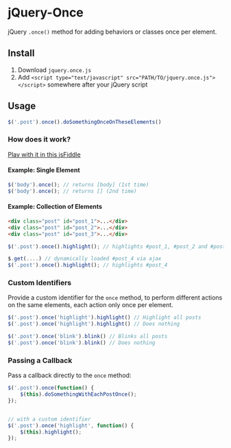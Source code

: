 jQuery-Once
===========

jQuery `.once()` method for adding behaviors or classes once per element.

## Install

1. Download `jquery.once.js`
2. Add `<script type="text/javascript" src="PATH/TO/jquery.once.js"></script>` somewhere after your jQuery script

## Usage

```js
$('.post').once().doSomethingOnceOnTheseElements()
```

### How does it work?

[Play with it in this jsFiddle](http://jsfiddle.net/yossishasho/93TyH/)

#### Example: Single Element

```js
$('body').once(); // returns [body] (1st time)
$('body').once(); // returns [] (2nd time)
```

#### Example: Collection of Elements

```html
<div class="post" id="post_1">...</div>
<div class="post" id="post_2">...</div>
<div class="post" id="post_3">...</div>
```

```js
$('.post').once().highlight(); // highlights #post_1, #post_2 and #post_3

$.get(....) // dynamically loaded #post_4 via ajax
$('.post').once().highlight(); // highlights #post_4
```

### Custom Identifiers

Provide a custom identifier for the `once` method, to perform different actions on the same elements, each action only once per element.

```js
$('.post').once('highlight').highlight() // Highlight all posts
$('.post').once('highlight').highlight() // Does nothing

$('.post').once('blink').blink() // Blinks all posts
$('.post').once('blink').blink() // Does nothing
```

### Passing a Callback

Pass a callback directly to the `once` method:

```js
$('.post').once(function() {
	$(this).doSomethingWithEachPostOnce();
});


// with a custom identifier
$('.post').once('highlight', function() {
	$(this).highlight();
});
```